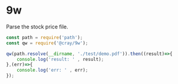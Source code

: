 # 9w
Parse the stock price file.

```js
const path = require('path');
const qw = require('@cray/9w');

qw(path.resolve(__dirname, './test/demo.pdf')).then((result)=>{
    console.log('result: ' , result);
},(err)=>{
    console.log('err: ' , err);
});
```